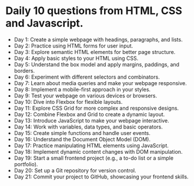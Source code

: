 # Daily 10 questions from HTML, CSS and Javascript.

- Day 1: Create a simple webpage with headings, paragraphs, and lists.
- Day 2: Practice using HTML forms for user input.
- Day 3: Explore semantic HTML elements for better page structure.
- Day 4: Apply basic styles to your HTML using CSS.
- Day 5: Understand the box model and apply margins, paddings, and borders.
- Day 6: Experiment with different selectors and combinators.
- Day 7: Learn about media queries and make your webpage responsive.
- Day 8: Implement a mobile-first approach in your styles.
- Day 9: Test your webpage on various devices or browsers.
- Day 10: Dive into Flexbox for flexible layouts.
- Day 11: Explore CSS Grid for more complex and responsive designs.
- Day 12: Combine Flexbox and Grid to create a dynamic layout.
- Day 13: Introduce JavaScript to make your webpage interactive.
- Day 14: Work with variables, data types, and basic operators.
- Day 15: Create simple functions and handle user events.
- Day 16: Understand the Document Object Model (DOM).
- Day 17: Practice manipulating HTML elements using JavaScript.
- Day 18: Implement dynamic content changes with DOM manipulation.
- Day 19: Start a small frontend project (e.g., a to-do list or a simple portfolio).
- Day 20: Set up a Git repository for version control.
- Day 21: Commit your project to GitHub, showcasing your frontend skills.
